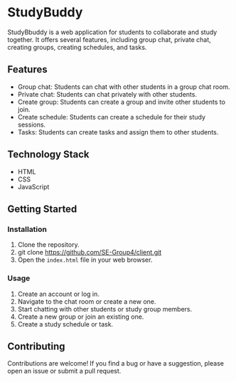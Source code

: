 # StudyBuddy

StudyBbuddy is a web application for students to collaborate and study together. It offers several features, including group chat, private chat, creating groups, creating schedules, and tasks.

## Features
- Group chat: Students can chat with other students in a group chat room.
- Private chat: Students can chat privately with other students.
- Create group: Students can create a group and invite other students to join.
- Create schedule: Students can create a schedule for their study sessions.
- Tasks: Students can create tasks and assign them to other students.

## Technology Stack
- HTML
- CSS
- JavaScript

## Getting Started
### Installation
1. Clone the repository.
2. git clone https://github.com/SE-Group4/client.git
3. Open the `index.html` file in your web browser.

### Usage
1. Create an account or log in.
2. Navigate to the chat room or create a new one.
3. Start chatting with other students or study group members.
4. Create a new group or join an existing one.
5. Create a study schedule or task.

## Contributing
Contributions are welcome! If you find a bug or have a suggestion, please open an issue or submit a pull request.
